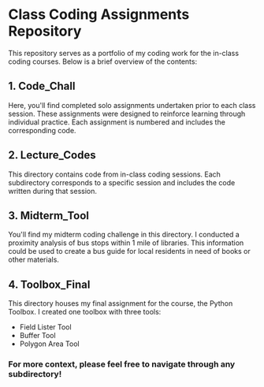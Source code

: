 # Class Coding Assignments Repository

This repository serves as a portfolio of my coding work for the in-class coding courses. Below is a brief overview of the contents:

## 1.  Code_Chall

Here, you'll find completed solo assignments undertaken prior to each class session. These assignments were designed to reinforce learning through individual practice. Each assignment is numbered and includes the corresponding code.

## 2. Lecture_Codes

This directory contains code from in-class coding sessions. Each subdirectory corresponds to a specific session and includes the code written during that session.

## 3. Midterm_Tool

You'll find my midterm coding challenge in this directory. I conducted a proximity analysis of bus stops within 1 mile of libraries. This information could be used to create a bus guide for local residents in need of books or other materials.

## 4. Toolbox_Final

This directory houses my final assignment for the course, the Python Toolbox. I created one toolbox with three tools:
- Field Lister Tool
- Buffer Tool
- Polygon Area Tool

### For more context, please feel free to navigate through any subdirectory!
